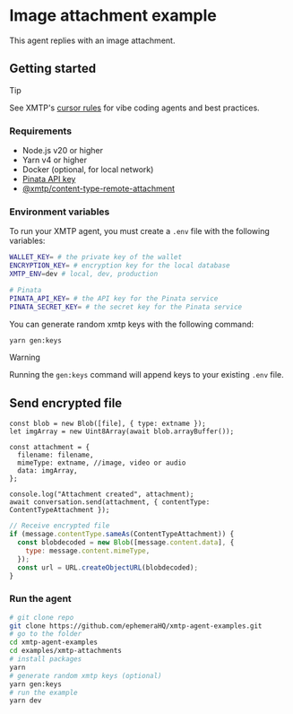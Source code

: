 # Image attachment example

This agent replies with an image attachment.

## Getting started

> [!TIP]
> See XMTP's [cursor rules](/.cursor/README.md) for vibe coding agents and best practices.

### Requirements

- Node.js v20 or higher
- Yarn v4 or higher
- Docker (optional, for local network)
- [Pinata API key](https://app.pinata.cloud/developers/api-keys)
- [@xmtp/content-type-remote-attachment](https://docs.xmtp.org/inboxes/content-types/attachments#receive-encrypted-file)

### Environment variables

To run your XMTP agent, you must create a `.env` file with the following variables:

```bash
WALLET_KEY= # the private key of the wallet
ENCRYPTION_KEY= # encryption key for the local database
XMTP_ENV=dev # local, dev, production

# Pinata
PINATA_API_KEY= # the API key for the Pinata service
PINATA_SECRET_KEY= # the secret key for the Pinata service
```

You can generate random xmtp keys with the following command:

```bash
yarn gen:keys
```

> [!WARNING]
> Running the `gen:keys` command will append keys to your existing `.env` file.

## Send encrypted file

```tsx
const blob = new Blob([file], { type: extname });
let imgArray = new Uint8Array(await blob.arrayBuffer());

const attachment = {
  filename: filename,
  mimeType: extname, //image, video or audio
  data: imgArray,
};

console.log("Attachment created", attachment);
await conversation.send(attachment, { contentType: ContentTypeAttachment });
```

```javascript
// Receive encrypted file
if (message.contentType.sameAs(ContentTypeAttachment)) {
  const blobdecoded = new Blob([message.content.data], {
    type: message.content.mimeType,
  });
  const url = URL.createObjectURL(blobdecoded);
}
```

### Run the agent

```bash
# git clone repo
git clone https://github.com/ephemeraHQ/xmtp-agent-examples.git
# go to the folder
cd xmtp-agent-examples
cd examples/xmtp-attachments
# install packages
yarn
# generate random xmtp keys (optional)
yarn gen:keys
# run the example
yarn dev
```

